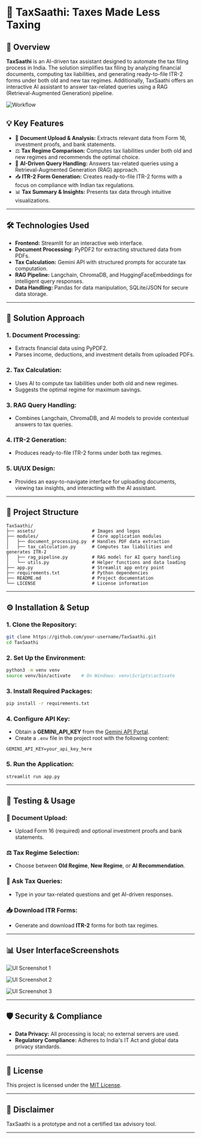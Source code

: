 # 🧾 **TaxSaathi: Taxes Made Less Taxing**

## 🚀 **Overview**

**TaxSaathi** is an AI-driven tax assistant designed to automate the tax filing process in India. The solution simplifies tax filing by analyzing financial documents, computing tax liabilities, and generating ready-to-file ITR-2 forms under both old and new tax regimes. Additionally, TaxSaathi offers an interactive AI assistant to answer tax-related queries using a RAG (Retrieval-Augmented Generation) pipeline.

![Workflow](assets/workflow.png)

## 💡 **Key Features**

- 📂 **Document Upload & Analysis:** Extracts relevant data from Form 16, investment proofs, and bank statements.
- ⚖️ **Tax Regime Comparison:** Computes tax liabilities under both old and new regimes and recommends the optimal choice.
- 💬 **AI-Driven Query Handling:** Answers tax-related queries using a Retrieval-Augmented Generation (RAG) approach.
- 📥 **ITR-2 Form Generation:** Creates ready-to-file ITR-2 forms with a focus on compliance with Indian tax regulations.
- 📊 **Tax Summary & Insights:** Presents tax data through intuitive visualizations.

---

## 🛠️ **Technologies Used**

- **Frontend:** Streamlit for an interactive web interface.
- **Document Processing:** PyPDF2 for extracting structured data from PDFs.
- **Tax Calculation:** Gemini API with structured prompts for accurate tax computation.
- **RAG Pipeline:** Langchain, ChromaDB, and HuggingFaceEmbeddings for intelligent query responses.
- **Data Handling:** Pandas for data manipulation, SQLite/JSON for secure data storage.

---

## 🎯 **Solution Approach**

### 1. **Document Processing:**

- Extracts financial data using PyPDF2.
- Parses income, deductions, and investment details from uploaded PDFs.

### 2. **Tax Calculation:**

- Uses AI to compute tax liabilities under both old and new regimes.
- Suggests the optimal regime for maximum savings.

### 3. **RAG Query Handling:**

- Combines Langchain, ChromaDB, and AI models to provide contextual answers to tax queries.

### 4. **ITR-2 Generation:**

- Produces ready-to-file ITR-2 forms under both tax regimes.

### 5. **UI/UX Design:**

- Provides an easy-to-navigate interface for uploading documents, viewing tax insights, and interacting with the AI assistant.

---

## 📂 **Project Structure**

```plaintext
TaxSaathi/
├── assets/                     # Images and logos
├── modules/                    # Core application modules
│   ├── document_processing.py  # Handles PDF data extraction
│   ├── tax_calculation.py      # Computes tax liabilities and generates ITR-2
│   ├── rag_pipeline.py         # RAG model for AI query handling
│   └── utils.py                # Helper functions and data loading
├── app.py                      # Streamlit app entry point
├── requirements.txt            # Python dependencies
├── README.md                   # Project documentation
└── LICENSE                     # License information
```

---

## ⚙️ **Installation & Setup**

### 1. **Clone the Repository:**

```bash
git clone https://github.com/your-username/TaxSaathi.git
cd TaxSaathi
```

### 2. **Set Up the Environment:**

```bash
python3 -m venv venv
source venv/bin/activate    # On Windows: venv\Scripts\activate
```

### 3. **Install Required Packages:**

```bash
pip install -r requirements.txt
```

### 4. **Configure API Key:**

- Obtain a **GEMINI_API_KEY** from the [Gemini API Portal](https://aistudio.google.com/app/apikey).
- Create a `.env` file in the project root with the following content:

```plaintext
GEMINI_API_KEY=your_api_key_here
```

### 5. **Run the Application:**

```bash
streamlit run app.py
```

---

## 🧪 **Testing & Usage**

### 📝 **Document Upload:**

- Upload Form 16 (required) and optional investment proofs and bank statements.

### ⚖️ **Tax Regime Selection:**

- Choose between **Old Regime**, **New Regime**, or **AI Recommendation**.

### 💬 **Ask Tax Queries:**

- Type in your tax-related questions and get AI-driven responses.

### 📥 **Download ITR Forms:**

- Generate and download **ITR-2** forms for both tax regimes.

---

## 📊 **User InterfaceScreenshots**

![UI Screenshot 1](assets/ui_1.png)

![UI Screenshot 2](assets/ui_2.png)

![UI Screenshot 3](assets/ui_3.png)

---

## 🛡️ **Security & Compliance**

- **Data Privacy:** All processing is local; no external servers are used.
- **Regulatory Compliance:** Adheres to India's IT Act and global data privacy standards.

---

## 📜 **License**

This project is licensed under the [MIT License](LICENSE).

---

## 📝 **Disclaimer**

TaxSaathi is a prototype and not a certified tax advisory tool.

---
